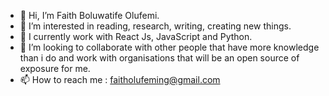 - 👋 Hi, I’m Faith Boluwatife Olufemi.
- 👀 I’m interested in reading, research, writing, creating new things.
- 🌱 I currently work with React Js, JavaScript and Python.
- 💞️ I’m looking to collaborate with other people that have more knowledge than i do and work with organisations that will be an open source of exposure for me.
- 📫 How to reach me : faitholufeming@gmail.com

<!---
BlackObsidian007/BlackObsidian007 is a ✨ special ✨ repository because its `README.md` (this file) appears on your GitHub profile.
You can click the Preview link to take a look at your changes.
--->
